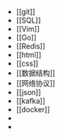 - [[git]]
- [[SQL]]
- [[Vim]]
- [[Go]]
- [[Redis]]
- [[html]]
- [[css]]
- [[数据结构]]
- [[网络协议]]
- [[json]]
- [[kafka]]
- [[docker]]
-
-
